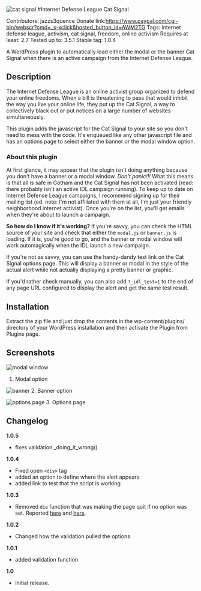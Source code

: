 ![cat signal](http://internetdefenseleague.org/images/vector/city_bat_signal.png)
#Internet Defense League Cat Signal

Contributors: jazzs3quence
Donate link:https://www.paypal.com/cgi-bin/webscr?cmd=_s-xclick&hosted_button_id=AWM2TG
Tags: internet defense league, activism, cat signal, freedom, online activism
Requires at least: 2.7
Tested up to: 3.5.1
Stable tag: 1.0.4

A WordPress plugin to automatically load either the modal or the banner Cat Signal when there is an active campaign from the Internet Defense League.

## Description

The Internet Defense League is an online activist group organized to defend your online freedoms. When a bill is threatening to pass that would inhibit the way you live your online life, they put up the Cat Signal, a way to collectively black out or put notices on a large number of websites simultaneously.

This plugin adds the javascript for the Cat Signal to your site so you don't need to mess with the code. It's enqueued like any other javascript file and has an options page to select either the banner or the modal window option.

### About this plugin

At first glance, it may appear that the plugin isn't doing anything because you don't have a banner or a modal window. *Don't panic!!!* What this means is that all is safe in Gotham and the Cat Signal has not been activated (read: there probably isn't an active IDL campaign running). To keep up to date on Internet Defense League campaigns, I recommend signing up for their mailing list (ed. note: I'm not affiliated with them at all, I'm just your friendly neighborhood internet activist). Once you're on the list, you'll get emails when they're about to launch a campaign.

**So how do I know if it's working?**
If you're savvy, you can check the HTML source of your site and check that either the `modal.js` or `banner.js` is loading. If it is, you're good to go, and the banner or modal window will work automagically when the IDL launch a new campaign.

If you're not as savvy, you can use the handy-dandy test link on the Cat Signal options page. This will display a banner or modal in the style of the actual alert while not actually displaying a pretty banner or graphic.

If you'd rather check manually, you can also add `?_idl_test=1` to the end of any page URL configured to display the alert and get the same test result.

## Installation

Extract the zip file and just drop the contents in the wp-content/plugins/ directory of your WordPress installation and then activate the Plugin from Plugins page.

## Screenshots

![modal window](https://github.com/jazzsequence/Cat-Signal/raw/master/screenshot-1.png)
1. Modal option

![banner](https://raw.github.com/jazzsequence/Cat-Signal/master/screenshot-2.png)
2. Banner option

![options page](https://raw.github.com/jazzsequence/Cat-Signal/master/screenshot-3.png)
3. Options page


## Changelog

**1.0.5**
- fixes validation _doing_it_wrong()

**1.0.4**
- Fixed open `<div>` tag
- added an option to define where the alert appears
- added link to test that the script is working

**1.0.3**
- Removed `die` function that was making the page quit if no option was set. Reported [here](http://wordpress.org/support/topic/not-working-on-my-site-3) and [here](http://wordpress.org/support/topic/indexphp-quits-after-wordpress-meta-tag).

**1.0.2**
- Changed how the validation pulled the options

**1.0.1**
- added validation function

**1.0**
- Initial release.